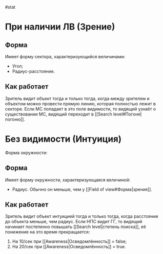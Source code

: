 #stat
# При наличии ЛВ (Зрение)
## Форма
Имеет форму сектора, характеризующийся величинами:
- Угол;
- Радиус-расстояние.
## Как работает
Зритель видит объект тогда и только тогда, когда между зрителем и объектом можно провести прямую линию, которая полностью лежит в секторе.
Если MC попадает в это поле видимости, то видящий узнаёт о существовании MC, видящий переходит в [[Search level#Погоня|погоню]].
# Без видимости (Интуиция)
Форма окружности:
## Форма
Имеет форму окружности, характеризующаяся величиной:
- Радиус. Обычно он меньше, чем у [[Field of view#Форма|зрения]].
## Как работает
Зритель видит объект интуицией тогда и только тогда, когда расстояние до объекта меньше, чем радиус.
Если НПС видит ГГ, то видящий начинает постепенно повышать [[Search level|степень поиска]], её понижение на это время прекращается:  
1) На 10/сек при [[Awareness|Осведомлённость]] = false;
2) На 20/сек при [[Awareness|Осведомлённость]] = true.

